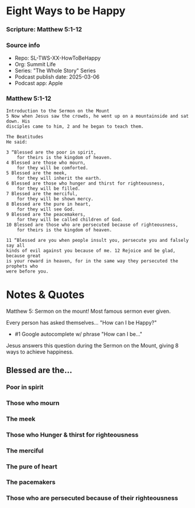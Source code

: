 
# Eight Ways to be Happy
### Scripture: Matthew 5:1-12

### Source info

- Repo: SL-TWS-XX-HowToBeHappy
- Org: Summit Life
- Series: "The Whole Story" Series
- Podcast publish date: 2025-03-06
- Podcast app: Apple

<!-- Comment -->
### Matthew 5:1-12
```
Introduction to the Sermon on the Mount
5 Now when Jesus saw the crowds, he went up on a mountainside and sat down. His
disciples came to him, 2 and he began to teach them.

The Beatitudes
He said:

3 “Blessed are the poor in spirit,
    for theirs is the kingdom of heaven.
4 Blessed are those who mourn,
    for they will be comforted.
5 Blessed are the meek,
    for they will inherit the earth.
6 Blessed are those who hunger and thirst for righteousness,
    for they will be filled.
7 Blessed are the merciful,
    for they will be shown mercy.
8 Blessed are the pure in heart,
    for they will see God.
9 Blessed are the peacemakers,
    for they will be called children of God.
10 Blessed are those who are persecuted because of righteousness,
    for theirs is the kingdom of heaven.

11 “Blessed are you when people insult you, persecute you and falsely say all
kinds of evil against you because of me. 12 Rejoice and be glad, because great
is your reward in heaven, for in the same way they persecuted the prophets who
were before you.
```

# Notes & Quotes

Matthew 5: Sermon on the mount! Most famous sermon ever given.

Every person has asked themselves... "How can I be Happy?"
- #1 Google autocomplete w/ phrase "How can I be..."

Jesus answers this question during the Sermon on the Mount, giving 8 ways to
achieve happiness.

## Blessed are the...

### Poor in spirit

### Those who mourn

### The meek

### Those who Hunger & thirst for righteousness

### The merciful

### The pure of heart

### The pacemakers

### Those who are persecuted because of their righteousness



